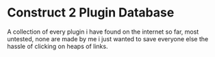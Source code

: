 # Construct 2 Plugin Database
 A collection of every plugin i have found on the internet so far, most untested, none are made by me i just wanted to save everyone else the hassle of clicking on heaps of links.
